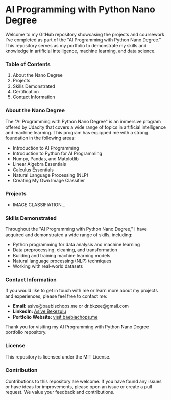 <h1>AI Programming with Python Nano Degree</h1>

Welcome to my GitHub repository showcasing the projects and coursework I've completed as part of the "AI Programming with Python Nano Degree." This repository serves as my portfolio to demonstrate my skills and knowledge in artificial intelligence, machine learning, and data science.

<h3>Table of Contents</h3>
<ol>
  <li>About the Nano Degree</li>
  <li>Projects</li>
  <li>Skills Demonstrated</li>
  <li>Certification</li>
  <li>Contact Information</li>
</ol>
  
<h3>About the Nano Degree</h3>

The "AI Programming with Python Nano Degree" is an immersive program offered by Udacity that covers a wide range of topics in artificial intelligence and machine learning. This program has equipped me with a strong foundation in the following areas:
<ul>
  <li>Introduction to AI Programming</li>
  <li>Introduction to Python for AI Programming</li>
  <li>Numpy, Pandas, and Matplotlib</li>
  <li>Linear Algebra Essentials</li>
  <li>Calculus Essentials</li>
  <li>Natural Language Processing (NLP)</li>
  <li>Creating My Own Image Classifier</li>
</ul>

<h3>Projects</h3>
<ul>
  <li>IMAGE CLASSIFIATION...</li>
</ul>

<h3>Skills Demonstrated</h3>

Throughout the "AI Programming with Python Nano Degree," I have acquired and demonstrated a wide range of skills, including:
<ul>
  <li>Python programming for data analysis and machine learning</li>
  <li>Data preprocessing, cleaning, and transformation</li>
  <li>Building and training machine learning models</li>
  <li>Natural language processing (NLP) techniques</li>
  <li>Working with real-world datasets</li>
</ul>

<h3>Contact Information</h3>

If you would like to get in touch with me or learn more about my projects and experiences, please feel free to contact me:
<ul>
  <li><b>Email: </b> asive@baebischops.me or dr.bkzee@gmail.com</li>
  <li><b>LinkedIn: </b>  <a href="https://www.linkedin.com/in/baebischops/">Asive Bekezulu</a></li>
  <li><b>Portfolio Website: </b><a href="baebischops.me">visit baebiachops.me</a></li>
</ul>

Thank you for visiting my AI Programming with Python Nano Degree portfolio repository. 

<h3>License</h3>

This repository is licensed under the MIT License.

<h3>Contribution</h3>

Contributions to this repository are welcome. If you have found any issues or have ideas for improvements, please open an issue or create a pull request. We value your feedback and contributions.
